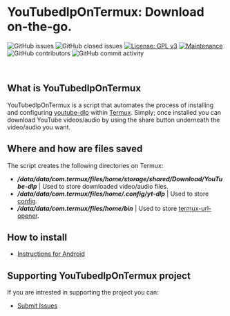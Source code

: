 # YouTubedlpOnTermux: Download on-the-go.
![GitHub issues](https://img.shields.io/github/issues/hemiipatu/youtubedlptermux?style=for-the-badge)
![GitHub closed issues](https://img.shields.io/github/issues-closed/hemiipatu/youtubedlptermux?style=for-the-badge)
[![License: GPL v3](https://img.shields.io/badge/license-gplv3-blue.svg?style=for-the-badge)](https://www.gnu.org/licenses/gpl-3.0)
[![Maintenance](https://img.shields.io/badge/maintained%3f-yes-green.svg?style=for-the-badge)](https://github.com/hemiipatu/youtubedlptermux/graphs/commit-activity)
![GitHub contributors](https://img.shields.io/github/contributors/hemiipatu/youtubedlptermux?style=for-the-badge)
![GitHub commit activity](https://img.shields.io/github/commit-activity/m/hemiipatu/youtubedlptermux?style=for-the-badge)

&nbsp;

## What is YouTubedlpOnTermux
YouTubedlpOnTermux is a script that automates the process of installing and configuring [youtube-dlp](https://github.com/yt-dlp/yt-dlp) within [Termux](https://termux.dev/en/). Simply; once installed you can download YouTube videos/audio by using the share button underneath the video/audio you want.

## Where and how are files saved
The script creates the following directories on Termux:
 - **_/data/data/com.termux/files/home/storage/shared/Download/YouTube-dlp_** | Used to store downloaded video/audio files.
 - **_/data/data/com.termux/files/home/.config/yt-dlp_** | Used to store [config](https://github.com/hemiipatu/YoutubedlpTermux/blob/master/config).
 - **_/data/data/com.termux/files/home/bin_** | Used to store [termux-url-opener](https://github.com/hemiipatu/YoutubedlpTermux/blob/master/termux-url-opener).
  
## How to install
 - [Instructions for Android](insertlink)

## Supporting YouTubedlpOnTermux project
If you are intrested in supporting the project you can:
 - [Submit Issues](https://github.com/hemiipatu/youtubedlptermux/issues/new)

